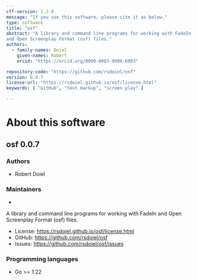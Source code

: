 ```yaml
---
cff-version: 1.2.0
message: "If you use this software, please cite it as below."
type: software
title: "osf"
abstract: "A library and command line programs for working with FadeIn
and Open Screenplay Format (osf) files."
authors:
  - family-names: Doiel
    given-names: Robert
    orcid: "https://orcid.org/0000-0003-0900-6903"

repository-code: "https://github.com/rsdoiel/osf"
version: 0.0.7
license-url: "https://rsdoiel.github.io/osf/license.html"
keywords: [ "GitHub", "text markup", "screen play" ]

---
```


About this software
===================

## osf 0.0.7

### Authors

- Robert Doiel


### Maintainers

-  

A library and command line programs for working with FadeIn and Open
Screenplay Format (osf) files.

- License: <https://rsdoiel.github.io/osf/license.html>
- GitHub: <https://github.com/rsdoiel/osf>
- Issues: <https://github.com/rsdoiel/osf/issues>


### Programming languages

- Go &gt;= 1.22


